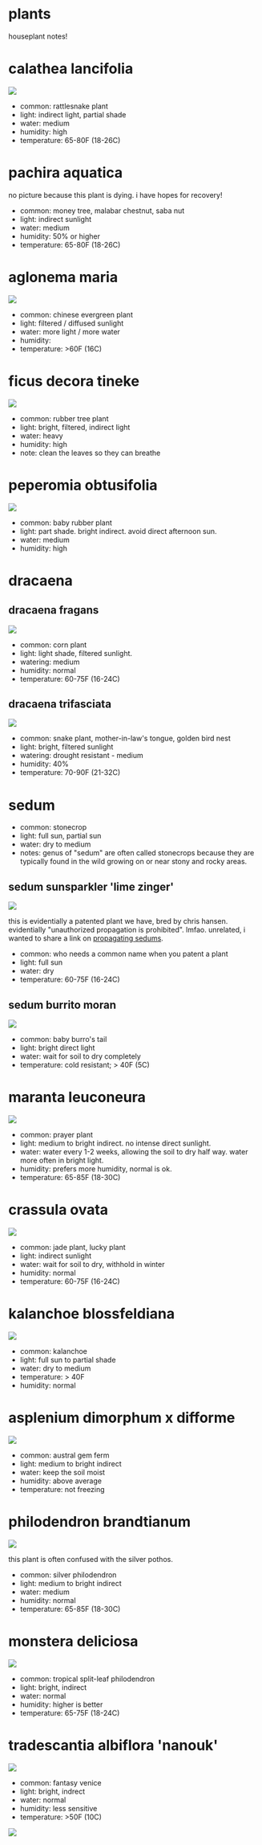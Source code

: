 # plants

houseplant notes!

# calathea lancifolia

<img src="resources/img/dithered_calathea_lancifolia.png" />

* common: rattlesnake plant
* light: indirect light, partial shade
* water: medium
* humidity: high
* temperature: 65-80F (18-26C)

# pachira aquatica

no picture because this plant is dying. i have hopes for recovery!

* common: money tree, malabar chestnut, saba nut
* light: indirect sunlight
* water: medium
* humidity: 50% or higher
* temperature: 65-80F (18-26C)

# aglonema maria

<img src="resources/img/dithered_aglonema_maria.png" />

* common: chinese evergreen plant
* light: filtered / diffused sunlight
* water: more light / more water
* humidity:
* temperature: >60F (16C)

# ficus decora tineke

<img src="resources/img/dithered_ficus_decora_tineke.png" />

* common: rubber tree plant
* light: bright, filtered, indirect light
* water: heavy
* humidity: high
* note: clean the leaves so they can breathe

# peperomia obtusifolia

<img src="resources/img/dithered_peperomia_obtusifolia.png" />

* common: baby rubber plant
* light: part shade. bright indirect. avoid direct afternoon sun.
* water: medium
* humidity: high

# dracaena

## dracaena fragans

<img src="resources/img/dithered_dracaena_fragans.png" />

* common: corn plant
* light: light shade, filtered sunlight.
* watering: medium
* humidity: normal
* temperature: 60-75F (16-24C)

## dracaena trifasciata

<img src="resources/img/dithered_dracaena_trifasciata.png" />

* common: snake plant, mother-in-law's tongue, golden bird nest
* light: bright, filtered sunlight
* watering: drought resistant - medium
* humidity: 40%
* temperature: 70-90F (21-32C)

# sedum

* common: stonecrop
* light: full sun, partial sun
* water: dry to medium
* notes: genus of "sedum" are often called stonecrops because they are
  typically found in the wild growing on or near stony and rocky areas.

## sedum sunsparkler 'lime zinger'

<img src="resources/img/dithered_sedum_sunsparkler.png" />

this is evidentially a patented plant we have, bred by chris hansen.
evidentially "unauthorized propagation is prohibited". lmfao.
unrelated, i wanted to share a link on [propagating sedums](https://worldofsucculents.com/propagate-sedum/).

* common: who needs a common name when you patent a plant
* light: full sun
* water: dry
* temperature: 60-75F (16-24C)

## sedum burrito moran

<img src="resources/img/dithered_sedum_burrito_moran.png" />

* common: baby burro's tail
* light: bright direct light
* water: wait for soil to dry completely
* temperature: cold resistant; > 40F (5C)

# maranta leuconeura

<img src="resources/img/dithered_maranta_leuconeura.png" />

* common: prayer plant
* light: medium to bright indirect. no intense direct sunlight.
* water: water every 1-2 weeks, allowing the soil to dry half way. water more often in bright light.
* humidity: prefers more humidity, normal is ok.
* temperature: 65-85F (18-30C)

# crassula ovata

<img src="resources/img/dithered_crassula_ovata.png" />

* common: jade plant, lucky plant
* light: indirect sunlight
* water: wait for soil to dry, withhold in winter
* humidity: normal
* temperature: 60-75F (16-24C)

# kalanchoe blossfeldiana

<img src="resources/img/dithered_kalanchoe_blossfeldiana.png" />

* common: kalanchoe
* light: full sun to partial shade
* water: dry to medium
* temperature: > 40F
* humidity: normal

# asplenium dimorphum x difforme

<img src="resources/img/dithered_asplenium_dimorphum.png" />

* common: austral gem ferm
* light: medium to bright indirect
* water: keep the soil moist
* humidity: above average
* temperature: not freezing

# philodendron brandtianum

<img src="resources/img/dithered_philodendron_brandtianum.png" />

this plant is often confused with the silver pothos.

* common: silver philodendron
* light: medium to bright indirect
* water: medium
* humidity: normal
* temperature: 65-85F (18-30C)

# monstera deliciosa

<img src="resources/img/dithered_monstera_deliciosa.png" />

* common: tropical split-leaf philodendron
* light: bright,  indirect
* water: normal
* humidity: higher is better
* temperature: 65-75F (18-24C)

# tradescantia albiflora 'nanouk'

<img src="resources/img/dithered_tradescantia_albiflora.png" />

* common: fantasy venice
* light: bright, indrect
* water: normal
* humidity: less sensitive
* temperature: >50F (10C)


<img src="resources/img/dithered_unknown_plant_3.png" />
